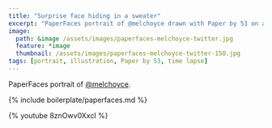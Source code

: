 ```yaml
---
title: "Surprise face hiding in a sweater"
excerpt: "PaperFaces portrait of @melchoyce drawn with Paper by 53 on an iPad."
image: 
  path: &image /assets/images/paperfaces-melchoyce-twitter.jpg 
  feature: *image
  thumbnail: /assets/images/paperfaces-melchoyce-twitter-150.jpg
tags: [portrait, illustration, Paper by 53, time lapse]
---
```


PaperFaces portrait of [@melchoyce](https://twitter.com/melchoyce).

{% include boilerplate/paperfaces.md %}

{% youtube 8znOwv0XxcI %}
